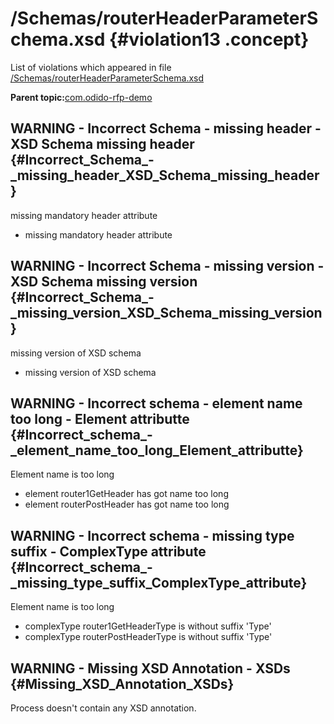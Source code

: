 # /Schemas/routerHeaderParameterSchema.xsd {#violation13 .concept}

List of violations which appeared in file [/Schemas/routerHeaderParameterSchema.xsd](../../../projects/com.odido-rfp-demo/Schemas/routerHeaderParameterSchema.xsd.md)

**Parent topic:**[com.odido-rfp-demo](../../../qa/projects/com.odido-rfp-demo.md)

## WARNING - Incorrect Schema - missing header - XSD Schema missing header {#Incorrect_Schema_-_missing_header_XSD_Schema_missing_header}

missing mandatory header attribute

-   missing mandatory header attribute

## WARNING - Incorrect Schema - missing version - XSD Schema missing version {#Incorrect_Schema_-_missing_version_XSD_Schema_missing_version}

missing version of XSD schema

-   missing version of XSD schema

## WARNING - Incorrect schema - element name too long - Element attributte {#Incorrect_schema_-_element_name_too_long_Element_attributte}

Element name is too long

-   element router1GetHeader has got name too long
-   element routerPostHeader has got name too long

## WARNING - Incorrect schema - missing type suffix - ComplexType attribute {#Incorrect_schema_-_missing_type_suffix_ComplexType_attribute}

Element name is too long

-   complexType router1GetHeaderType is without suffix 'Type'
-   complexType routerPostHeaderType is without suffix 'Type'

## WARNING - Missing XSD Annotation - XSDs {#Missing_XSD_Annotation_XSDs}

Process doesn't contain any XSD annotation.

